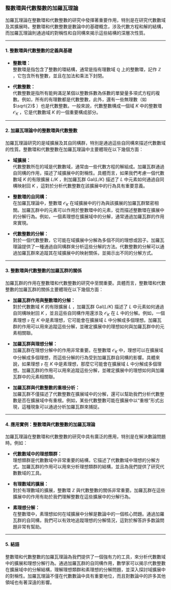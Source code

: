 ### **整數環與代數整數的加羅瓦理論**

加羅瓦理論在整數環和代數整數的研究中發揮著重要作用，特別是在研究代數數域及其擴展時。整數環和代數整數是數論中的基礎概念，涉及代數方程和解的結構，而加羅瓦理論則通過域的對稱性和自同構來揭示這些結構的深層次性質。

---

#### **1. 整數環與代數整數的定義與基礎**

- **整數環：**  
  整數環是指包含了整數的環結構，通常是指有理數域  $`\mathbb{Q}`$  上的整數環，記作  $`\mathbb{Z}`$ ，它包含所有整數，並且在加法和乘法下封閉。

- **代數整數：**  
  代數整數是指所有能夠滿足某個以整數係數為係數的單變量多項式方程的複數。例如，所有的有理數都是代數整數，此外，還有一些無理數（如  $`\sqrt{2}`$ ）也是代數整數。一般來說，代數整數構成一個域  $`K`$  中的整數環  $`\mathcal{O}_K`$ ，它是代數數域  $`K`$  的一個重要構成部分。

---

#### **2. 加羅瓦理論中的整數環與代數整數**

加羅瓦理論研究的是域擴展及其自同構群，特別是通過這些自同構來描述代數數域的性質。整數環和代數整數在加羅瓦理論中主要體現在以下幾個方面：

- **域擴展：**  
  代數整數所在的域是代數數域，通常由一些代數方程的解組成。加羅瓦群通過自同構的作用，描述了域擴展中的對稱性。具體而言，如果我們考慮一個代數數域  $`K`$  的有限擴展  $`L/K`$ ，則加羅瓦群  $`\text{Gal}(L/K)`$  描述了  $`L`$  中元素如何通過自同構映射回  $`K`$ ，這對於分析代數整數在該擴展中的行為具有重要意義。

- **整數環的自同構：**  
  在加羅瓦理論中，整數環  $`\mathcal{O}_K`$  在域擴展中的行為與該擴展的加羅瓦群緊密相關。加羅瓦群中的元素可以作用於整數環中的元素，從而描述整數環在擴展中的分解行為。例如，一個素理想在擴展域中的分解，通常通過加羅瓦群的作用來實現。

- **代數整數的分解：**  
  對於一個代數整數，它可能在域擴展中分解為多個不同的理想或因子。加羅瓦理論提供了一種通過自同構群來分析這些分解的方法。代數整數的分解可以通過加羅瓦群來追蹤其在域擴展中的映射關係，並揭示出不同的分解方式。

---

#### **3. 整數環與代數整數的加羅瓦群的關係**

加羅瓦群的作用在整數環和代數整數的研究中至關重要。具體而言，整數環和代數整數的加羅瓦群的關係主要體現在以下幾個方面：

- **加羅瓦群作用與整數環的分解：**  
  對於代數數域  $`K`$  的有限擴展  $`L`$ ，加羅瓦群  $`\text{Gal}(L/K)`$  描述了  $`L`$  中元素如何通過自同構映射回  $`K`$ ，並且這些自同構作用還涉及  $`\mathcal{O}_K`$  在  $`L`$  中的分解。例如，一個素理想  $`\mathfrak{p}`$  在  $`K`$  中是素理想，它可能會在擴展域  $`L`$  中分解成多個理想。加羅瓦群的作用可以用來追蹤這些分解，並確定擴展中的理想如何與加羅瓦群中的元素相關聯。

- **加羅瓦群與理想分解：**  
  加羅瓦群在理想分解中的作用非常重要。在整數環  $`\mathcal{O}_K`$  中，理想可以在擴展域中分解成多個理想，而這些分解的行為受到加羅瓦群自同構的影響。具體來說，如果理想  $`\mathfrak{p}`$  在  $`K`$  中是素理想，那麼它可能會在擴展域  $`L`$  中分解成多個理想。加羅瓦群的作用可以用來追蹤這些分解，並確定擴展中的理想如何與加羅瓦群中的元素相關聯。

- **加羅瓦群與代數整數的重根分析：**  
  加羅瓦群不僅描述了代數整數在擴展域中的分解，還可以幫助我們分析代數整數是否在擴展域中有重根。例如，某些代數整數可能在擴展中以“重根”形式出現，這種現象可以通過分析加羅瓦群來捕捉。

---

#### **4. 應用實例：整數環與代數整數的加羅瓦理論**

加羅瓦理論在整數環和代數整數的研究中具有廣泛的應用，特別是在解決數論問題時。例如：

- **代數數域中的理想類群：**  
  理想類群是代數數域中非常重要的結構，它描述了代數數域中理想的分解方式。加羅瓦群的作用可以用來分析理想類群的結構，並且為我們提供了研究代數數域的工具。

- **有理數域的擴展：**  
  對於有理數域的擴展，整數環  $`\mathbb{Z}`$  與代數整數的關係非常重要。加羅瓦群在這些擴展中的作用有助於我們理解整數在這些擴展中的分解行為。

- **素理想分解：**  
  在整數環中，素理想如何在域擴展中分解是數論中的一個核心問題。通過加羅瓦群的自同構，我們可以有效地追蹤理想的分解情況，這對於解答許多数論問題非常有幫助。

---

#### **5. 結語**

整數環和代數整數的加羅瓦理論為我們提供了一個強有力的工具，來分析代數數域中的擴展和理想分解行為。通過加羅瓦群的自同構作用，數學家可以揭示代數整數在擴展域中的分解結構，理解理想類群和素理想的分解問題，並深入探討域擴展中的對稱性。加羅瓦理論不僅在代數數論中具有重要地位，而且對數論中的許多其他領域也有著深遠的影響。